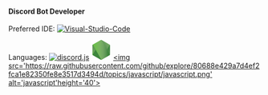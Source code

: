 #### Discord Bot Developer

Preferred IDE:
[<img src='https://i.imgur.com/Vox08LP.png' alt='Visual-Studio-Code' height='40'>](https://code.visualstudio.com/)


Languages:
[<img src='https://i.imgur.com/LihkX4M.png' alt='discord.js' height='40'>](https://discord.js.org/#/)
[<img src='https://raw.githubusercontent.com/github/explore/80688e429a7d4ef2fca1e82350fe8e3517d3494d/topics/nodejs/nodejs.png' alt='node.JS' height='40'>](https://nodejs.org/en/) [<img src='https://raw.githubusercontent.com/github/explore/80688e429a7d4ef2fca1e82350fe8e3517d3494d/topics/javascript/javascript.png' alt='javascript'height='40'>](https://www.javascript.com/)

